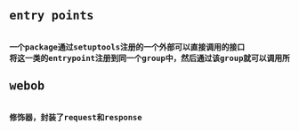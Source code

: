 <pre>
<h2>entry points</h2>
<b>一个package通过setuptools注册的一个外部可以直接调用的接口
将这一类的entrypoint注册到同一个group中，然后通过该group就可以调用所有的这类接口了</b>
<h2>webob</h2>
<b>修饰器，封装了request和response</b>
</pre>
